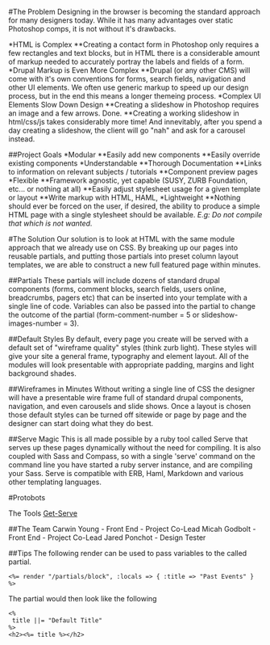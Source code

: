 #The Problem
Designing in the browser is becoming the standard approach for many designers today. While it has many advantages over static Photoshop comps, it is not without it's drawbacks.

*HTML is Complex
**Creating a contact form in Photoshop only requires a few rectangles and text blocks, but in HTML there is a considerable amount of markup needed to accurately portray the labels and fields of a form.
*Drupal Markup is Even More Complex
**Drupal (or any other CMS) will come with it's own conventions for forms, search fields, navigation and other UI elements. We often use generic markup to speed up our design process, but in the end this means a longer themeing process.
*Complex UI Elements Slow Down Design
**Creating a slideshow in Photoshop requires an image and a few arrows. Done.
**Creating a working slideshow in html/css/js takes considerably more time! And innevitably, after you spend a day creating a slideshow, the client will go "nah" and ask for a carousel instead.

##Project Goals
*Modular
**Easily add new components
**Easily override existing components
*Understandable
**Thorough Documentation
**Links to information on relevant subjects / tutorials
**Component preview pages
*Flexible
**Framework agnostic, yet capable (SUSY, ZURB Foundation, etc... or nothing at all)
**Easily adjust stylesheet usage for a given template or layout
**Write markup with HTML, HAML, <insert your favorite>
*Lightweight
**Nothing should ever be forced on the user, if desired, the ability to produce a simple HTML page with a single stylesheet should be available.
     <em>E.g: Do not compile that which is not wanted.</em>

#The Solution
Our solution is to look at HTML with the same module approach that we already use on CSS. By breaking up our pages into reusable partials, and putting those partials into preset column layout templates,  we are able to construct a new full featured page within minutes.

##Partials
These partials will include dozens of standard drupal components (forms, comment blocks, search fields, users online, breadcrumbs, pagers etc) that can be inserted into your template with a single line of code. Variables can also be passed into the partial to change the outcome of the partial (form-comment-number = 5 or slideshow-images-number = 3).

##Default Styles
By default, every page you create will be served with a default set of "wireframe quality" styles (think zurb light). These styles will give your site a general frame, typography and element layout. All of the modules will look presentable with appropriate padding, margins and light background shades.

##Wireframes in Minutes
Without writing a single line of CSS the designer will have a presentable wire frame full of standard drupal components, navigation, and even carousels and slide shows. Once a layout is chosen those default styles can be turned off sitewide or page by page and the designer can start doing what they do best.

##Serve Magic
This is all made possible by a ruby tool called Serve that serves up these pages dynamically without the need for compiling. It is also coupled with Sass and Compass, so with a single 'serve' command on the command line you have started a ruby server instance, and are compiling your Sass. Serve is compatible with ERB, Haml, Markdown and various other templating languages.

#Protobots

The Tools
<a href="http://www.get-serve.com">Get-Serve</a>

##The Team
Carwin Young  - Front End - Project Co-Lead
Micah Godbolt - Front End - Project Co-Lead
Jared Ponchot - Design Tester


##Tips
The following render can be used to pass variables to the called partial.

    <%= render "/partials/block", :locals => { :title => "Past Events" } %>

The partial would then look like the following

    <%
     title ||= "Default Title"
    %>
    <h2><%= title %></h2>
